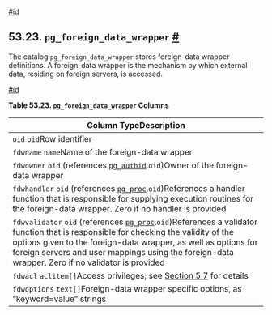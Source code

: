 [#id](#CATALOG-PG-FOREIGN-DATA-WRAPPER)

## 53.23. `pg_foreign_data_wrapper` [#](#CATALOG-PG-FOREIGN-DATA-WRAPPER)

The catalog `pg_foreign_data_wrapper` stores foreign-data wrapper definitions. A foreign-data wrapper is the mechanism by which external data, residing on foreign servers, is accessed.

[#id](#id-1.10.4.25.4)

**Table 53.23. `pg_foreign_data_wrapper` Columns**

| Column TypeDescription                                                                                                                                                                                                                                                                                                        |
| ----------------------------------------------------------------------------------------------------------------------------------------------------------------------------------------------------------------------------------------------------------------------------------------------------------------------------- |
| `oid` `oid`Row identifier                                                                                                                                                                                                                                                                                                     |
| `fdwname` `name`Name of the foreign-data wrapper                                                                                                                                                                                                                                                                              |
| `fdwowner` `oid` (references [`pg_authid`](catalog-pg-authid).`oid`)Owner of the foreign-data wrapper                                                                                                                                                                                                                         |
| `fdwhandler` `oid` (references [`pg_proc`](catalog-pg-proc).`oid`)References a handler function that is responsible for supplying execution routines for the foreign-data wrapper. Zero if no handler is provided                                                                                                             |
| `fdwvalidator` `oid` (references [`pg_proc`](catalog-pg-proc).`oid`)References a validator function that is responsible for checking the validity of the options given to the foreign-data wrapper, as well as options for foreign servers and user mappings using the foreign-data wrapper. Zero if no validator is provided |
| `fdwacl` `aclitem[]`Access privileges; see [Section 5.7](ddl-priv) for details                                                                                                                                                                                                                                                |
| `fdwoptions` `text[]`Foreign-data wrapper specific options, as “keyword=value” strings                                                                                                                                                                                                                                        |
